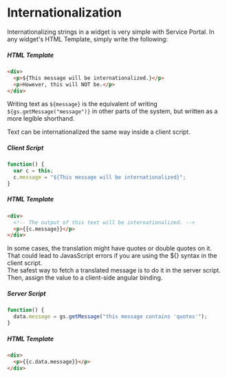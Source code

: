 # Internationalization
Internationalizing strings in a widget is very simple with Service Portal. In any widget's HTML Template, simply write the following:

##### HTML Template
```html
<div>
  <p>${This message will be internationalized.}</p>
  <p>However, this will NOT be.</p>
</div>
```

Writing text as ``${message}`` is the equivalent of writing ``${gs.getMessage("message")}`` in other parts of the system, but written as a more legible shorthand.

Text can be internationalized the same way inside a client script.

##### Client Script
```javascript
function() {
  var c = this;
  c.message = "${This message will be internationalized}";
}
```

##### HTML Template
```html
<div>
  <!-- The output of this text will be internationalized. -->
  <p>{{c.message}}</p>
</div>
```

In some cases, the translation might have quotes or double quotes on it. That could lead to JavasScript errors if you are using the ${} syntax in the client script.  
The safest way to fetch a translated message is to do it in the server script. 
Then, assign the value to a client-side angular binding.

##### Server Script
```javascript
function() {  
  data.message = gs.getMessage("this message contains 'quotes'");
}
```

##### HTML Template
```html
<div>  
  <p>{{c.data.message}}</p>
</div>
```